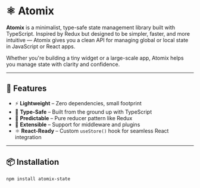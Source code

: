 # ⚛️ Atomix

**Atomix** is a minimalist, type-safe state management library built with TypeScript. Inspired by Redux but designed to be simpler, faster, and more intuitive — Atomix gives you a clean API for managing global or local state in JavaScript or React apps.

Whether you're building a tiny widget or a large-scale app, Atomix helps you manage state with clarity and confidence.

---

## 🚀 Features

- ⚡ **Lightweight** – Zero dependencies, small footprint
- 🔐 **Type-Safe** – Built from the ground up with TypeScript
- 🧠 **Predictable** – Pure reducer pattern like Redux
- 🧩 **Extensible** – Support for middleware and plugins
- ⚛️ **React-Ready** – Custom `useStore()` hook for seamless React integration

---

## 📦 Installation

```bash
npm install atomix-state
```
